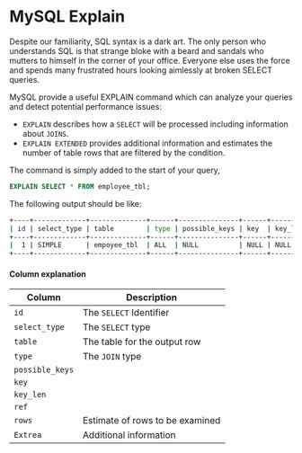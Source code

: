 MySQL Explain
=================

Despite our familiarity, SQL syntax is a dark art. The only person who understands SQL is that strange bloke with a beard and sandals who mutters to himself in the corner of your office. Everyone else uses the force and spends many frustrated hours looking aimlessly at broken SELECT queries.

MySQL provide a useful EXPLAIN command which can analyze your queries and detect potential performance issues:

- `EXPLAIN` describes how a `SELECT` will be processed including information about `JOINS`.
- `EXPLAIN EXTENDED` provides additional information and estimates the number of table rows that are filtered by the condition.

The command is simply added to the start of your query,

```sql
EXPLAIN SELECT * FROM employee_tbl;
```

The following output should be like: 

```bash 
+----+-------------+--------------+------+---------------+------+---------+------+------+-------+
| id | select_type | table        | type | possible_keys | key  | key_len | ref  | rows | Extra |
+----+-------------+--------------+------+---------------+------+---------+------+------+-------+
|  1 | SIMPLE      | empoyee_tbl  | ALL  | NULL          | NULL | NULL    | NULL |    4 |       |
+----+-------------+--------------+------+---------------+------+---------+------+------+-------+
```

#### Column explanation

| **Column**      | **Description**                 |
| --------------- | ------------------------------- |
| `id`            | The `SELECT` Identifier         |
| `select_type`   | The `SELECT` type               |
| `table`         | The table for the output row    |
| `type`          | The `JOIN` type                 |
| `possible_keys` |
| `key`           |
| `key_len`       |
| `ref`           |
| `rows`          | Estimate of rows to be examined |
| `Extrea`        | Additional information          |
